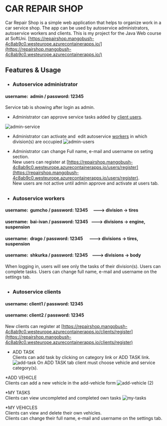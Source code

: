 # CAR REPAIR SHOP

Car Repair Shop is a simple web application that helps to organize work in a car service shop. The app can be used by autoservice administrators, autoservice workers and clients. This is my project for the Java Web course at SoftUni.
[https://repairshop.mangobush-4c8ab9c0.westeurope.azurecontainerapps.io/](https://repairshop.mangobush-4c8ab9c0.westeurope.azurecontainerapps.io/)

## Features & Usage
* ### Autoservice administrator
#### username:  admin / password: 12345

Service tab is showing after login as admin.
* Administrator can approve service tasks added by [client users](#autoservice-workers).

![admin-service](https://github.com/PavPetrov/SoftUni_Java_Web_Sep23/assets/102189350/c6e1be86-583b-4cb7-955b-7202a6e6fc70)

* Administrator can activate and  edit autoservice [workers](#autoservice-workers) in which division(s) are occupied
![admin-users](https://github.com/PavPetrov/SoftUni_Java_Web_Sep23/assets/102189350/5ddd62ff-ffac-44e8-ac89-a1c70ba4118c)

* Administrator can change Full name, e-mail and username on seting section.  
New users can register at [https://repairshop.mangobush-4c8ab9c0.westeurope.azurecontainerapps.io/users/register](https://repairshop.mangobush-4c8ab9c0.westeurope.azurecontainerapps.io/users/register).  
New users are not active until admin approve and activate at users tab.  

##
* ### Autoservice workers
#### username:  gumcho / password: 12345     ---> division -> tires
#### username:  bai-ivan / password: 12345   ---> divisions -> engine, suspension
#### username:  drago / password: 12345      ---> divisions -> tires, suspension
#### username:  shkurka / password: 12345    ---> divisions -> body

When logging in, users will see only the tasks of their division(s).
Users can complete tasks.
Users can change full name, e-mail and username on the settings tab.

##
* ### Autoservice clients
#### username:  client1 / password: 12345    
#### username:  client2 / password: 12345 

New clients can register at [https://repairshop.mangobush-4c8ab9c0.westeurope.azurecontainerapps.io/clients/register](https://repairshop.mangobush-4c8ab9c0.westeurope.azurecontainerapps.io/clients/register)

* ADD TASK  
Clients can add task by clicking on category link or ADD TASK link.
![add-task](https://github.com/PavPetrov/SoftUni_Java_Web_Sep23/assets/102189350/d27f1f5f-ef4f-4c20-bd2b-1873eaabcc16)
On ADD TASK tab client must choose vehicle and service category(s).
  
*ADD VEHICLE  
Clients can add a new vehicle in the add-vehicle form
![add-vehicle (2)](https://github.com/PavPetrov/SoftUni_Java_Web_Sep23/assets/102189350/76e07bfa-840d-465c-b1b0-1dbc59db3945)

*MY TASKS  
Clients can view uncompleted and completed own tasks
![my-tasks](https://github.com/PavPetrov/SoftUni_Java_Web_Sep23/assets/102189350/ba3bc14b-80e0-4729-a3c0-9a16e41718fc)

*MY VEHICLES  
Clients can view and delete their own vehicles.  
Clients can change  their full name, e-mail and username on the settings tab.  

